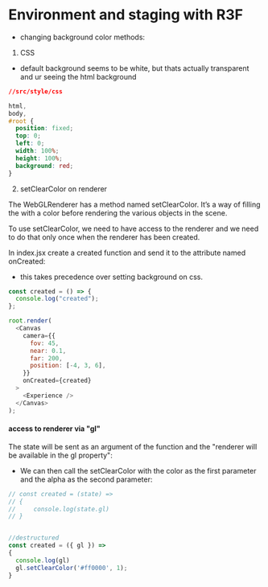 # Environment and staging with R3F

- changing background color methods:

1. CSS

- default background seems to be white, but thats actually transparent and ur seeing the html background

```css
//src/style/css

html,
body,
#root {
  position: fixed;
  top: 0;
  left: 0;
  width: 100%;
  height: 100%;
  background: red;
}
```

2. setClearColor on renderer

The WebGLRenderer has a method named setClearColor. It’s a way of filling the <canvas> with a color before rendering the various objects in the scene.

To use setClearColor, we need to have access to the renderer and we need to do that only once when the renderer has been created.

In index.jsx create a created function and send it to the <Canvas> attribute named onCreated:

- this takes precedence over setting background on css.

```js
const created = () => {
  console.log("created");
};

root.render(
  <Canvas
    camera={{
      fov: 45,
      near: 0.1,
      far: 200,
      position: [-4, 3, 6],
    }}
    onCreated={created}
  >
    <Experience />
  </Canvas>
);
```

#### access to renderer via "gl"
The state will be sent as an argument of the function and the "renderer will be available in the gl property":

- We can then call the setClearColor with the color as the first parameter and the alpha as the second parameter:

```js
// const created = (state) =>
// {
//     console.log(state.gl)
// }


//destructured
const created = ({ gl }) =>
{
  console.log(gl)
  gl.setClearColor('#ff0000', 1);
}
```
